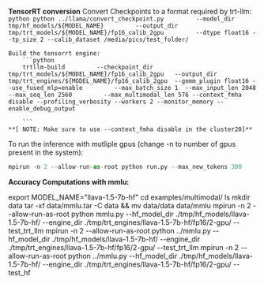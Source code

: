 

**TensorRT conversion**
    Convert Checkpoints to a format required by trt-llm:
        ```python
        python ../llama/convert_checkpoint.py         --model_dir tmp/hf_models/${MODEL_NAME}         --output_dir tmp/trt_models/${MODEL_NAME}/fp16_calib_2gpu         --dtype float16 --tp_size 2 --calib_dataset /media/pics/test_folder/
        ```
   
    Build the tensorrt engine:
        ```python
        trtllm-build         --checkpoint_dir tmp/trt_models/${MODEL_NAME}/fp16_calib_2gpu   --output_dir tmp/trt_engines/${MODEL_NAME}/fp16_calib_2gpu  --gemm_plugin float16 --use_fused_mlp=enable         --max_batch_size 1  --max_input_len 2048         --max_seq_len 2560         --max_multimodal_len 576 --context_fmha disable --profiling_verbosity --workers 2 --monitor_memory --enable_debug_output 

        ```
    **[ NOTE: Make sure to use --context_fmha disable in the cluster20]**

   To run the inference with mutliple gpus (change -n to number of gpus present in the system):
   ```python
   mpirun -n 2 --allow-run-as-root python run.py --max_new_tokens 300         --hf_model_dir tmp/hf_models/${MODEL_NAME}  --visual_engine_dir tmp/trt_engines/${MODEL_NAME}/vision_encoder/  --llm_engine_dir tmp/trt_engines/llava-1.5-7b-hf/fp16_calib_2gpu/ --input_text "Given the following list of medical conditions, classify which is depicted in the image: Conditions such as 'cardiomegaly' or 'lung opacity' or 'lung lesion' or 'edema' or 'consolidation' or 'pneumonia' or 'atelectasis' or 'pneumothorax' or 'pleural effusion' or 'pleural other' or 'fractured' or 'no finding' or 'enlarged cardiomediastinum'] Please analyze the image and select the conditions from above given 14 conditions that would describe the disease's shown in the image.  And generate a radiology report." --image_path /media/pics/Picture2.jpg  --log_level verbose
   ```




**Accuracy Computations with mmlu:**

   export MODEL_NAME="llava-1.5-7b-hf"
   cd examples/multimodal/
   ls
   mkdir data
   tar -xf data/mmlu.tar -C data && mv data/data data/mmlu
   mpirun -n 2 --allow-run-as-root python mmlu.py --hf_model_dir ./tmp/hf_models/llava-1.5-7b-hf/ --engine_dir ./tmp/trt_engines/llava-1.5-7b-hf/fp16/2-gpu/ --test_trt_llm
   mpirun -n 2 --allow-run-as-root python ../mmlu.py --hf_model_dir ./tmp/hf_models/llava-1.5-7b-hf/ --engine_dir ./tmp/trt_engines/llava-1.5-7b-hf/fp16/2-gpu/ --test_trt_llm
   mpirun -n 2 --allow-run-as-root python ../mmlu.py --hf_model_dir ./tmp/hf_models/llava-1.5-7b-hf/ --engine_dir ./tmp/trt_engines/llava-1.5-7b-hf/fp16/2-gpu/ --test_hf

